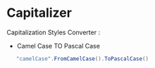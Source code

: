 # Capitalizer

Capitalization Styles Converter :

 * Camel Case TO Pascal Case
 ```c#
	"camelCase".FromCamelCase().ToPascalCase()
```
